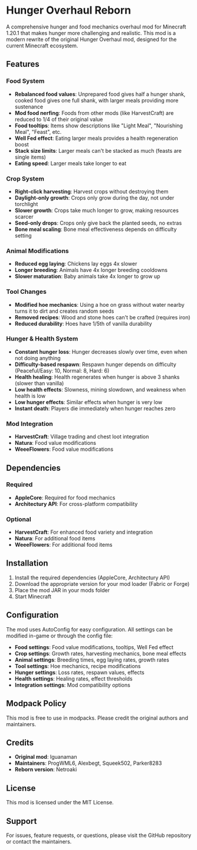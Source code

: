 # Hunger Overhaul Reborn

A comprehensive hunger and food mechanics overhaul mod for Minecraft 1.20.1 that makes hunger more challenging and realistic. This mod is a modern rewrite of the original Hunger Overhaul mod, designed for the current Minecraft ecosystem.

## Features

### Food System
- **Rebalanced food values**: Unprepared food gives half a hunger shank, cooked food gives one full shank, with larger meals providing more sustenance
- **Mod food nerfing**: Foods from other mods (like HarvestCraft) are reduced to 1/4 of their original value
- **Food tooltips**: Items show descriptions like "Light Meal", "Nourishing Meal", "Feast", etc.
- **Well Fed effect**: Eating larger meals provides a health regeneration boost
- **Stack size limits**: Larger meals can't be stacked as much (feasts are single items)
- **Eating speed**: Larger meals take longer to eat

### Crop System
- **Right-click harvesting**: Harvest crops without destroying them
- **Daylight-only growth**: Crops only grow during the day, not under torchlight
- **Slower growth**: Crops take much longer to grow, making resources scarcer
- **Seed-only drops**: Crops only give back the planted seeds, no extras
- **Bone meal scaling**: Bone meal effectiveness depends on difficulty setting

### Animal Modifications
- **Reduced egg laying**: Chickens lay eggs 4x slower
- **Longer breeding**: Animals have 4x longer breeding cooldowns
- **Slower maturation**: Baby animals take 4x longer to grow up

### Tool Changes
- **Modified hoe mechanics**: Using a hoe on grass without water nearby turns it to dirt and creates random seeds
- **Removed recipes**: Wood and stone hoes can't be crafted (requires iron)
- **Reduced durability**: Hoes have 1/5th of vanilla durability

### Hunger & Health System
- **Constant hunger loss**: Hunger decreases slowly over time, even when not doing anything
- **Difficulty-based respawn**: Respawn hunger depends on difficulty (Peaceful/Easy: 10, Normal: 8, Hard: 6)
- **Health healing**: Health regenerates when hunger is above 3 shanks (slower than vanilla)
- **Low health effects**: Slowness, mining slowdown, and weakness when health is low
- **Low hunger effects**: Similar effects when hunger is very low
- **Instant death**: Players die immediately when hunger reaches zero

### Mod Integration
- **HarvestCraft**: Village trading and chest loot integration
- **Natura**: Food value modifications
- **WeeeFlowers**: Food value modifications

## Dependencies

### Required
- **AppleCore**: Required for food mechanics
- **Architectury API**: For cross-platform compatibility

### Optional
- **HarvestCraft**: For enhanced food variety and integration
- **Natura**: For additional food items
- **WeeeFlowers**: For additional food items

## Installation

1. Install the required dependencies (AppleCore, Architectury API)
2. Download the appropriate version for your mod loader (Fabric or Forge)
3. Place the mod JAR in your mods folder
4. Start Minecraft

## Configuration

The mod uses AutoConfig for easy configuration. All settings can be modified in-game or through the config file:

- **Food settings**: Food value modifications, tooltips, Well Fed effect
- **Crop settings**: Growth rates, harvesting mechanics, bone meal effects
- **Animal settings**: Breeding times, egg laying rates, growth rates
- **Tool settings**: Hoe mechanics, recipe modifications
- **Hunger settings**: Loss rates, respawn values, effects
- **Health settings**: Healing rates, effect thresholds
- **Integration settings**: Mod compatibility options

## Modpack Policy

This mod is free to use in modpacks. Please credit the original authors and maintainers.

## Credits

- **Original mod**: Iguanaman
- **Maintainers**: ProgWML6, Alexbegt, Squeek502, Parker8283
- **Reborn version**: Netroaki

## License

This mod is licensed under the MIT License.

## Support

For issues, feature requests, or questions, please visit the GitHub repository or contact the maintainers.
